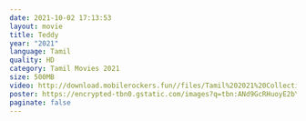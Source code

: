 ```yaml
---
date: 2021-10-02 17:13:53
layout: movie
title: Teddy
year: "2021"
language: Tamil
quality: HD
category: Tamil Movies 2021
size: 500MB
video: http://download.mobilerockers.fun//files/Tamil%202021%20Collection/Teddy%20(2021)/Teddy%20(2021)%20Full%20Movies/Teddy%20(2021)%20HDRip/Teddy%20(2021)%20HDRip%20Single%20Part.mp4
poster: https://encrypted-tbn0.gstatic.com/images?q=tbn:ANd9GcRHuoyE2bYdYPILCT2soZG06eIIZUEk3011Qw&usqp=CAU
paginate: false
---
```

